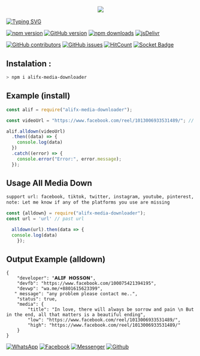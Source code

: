 <h3 align="center">
  
  <p align="center"><img src="https://img.shields.io/badge/𝗪𝗟𝗖𝗠 𝗧𝗢 -𝗔𝗟𝗜𝗙 𝗔𝗟𝗟 𝗗𝗢𝗪𝗡𝗟𝗢𝗔𝗗𝗘𝗥-green?colorA=%23ff0000&colorB=%23017e40&style=flat-square">
    
</h3>

[![Typing SVG](https://readme-typing-svg.herokuapp.com?font=Neuton&size=25&color=30FF40&background=000000&center=true&vCenter=true&width=360&height=60&lines=Hello+Worl+I'm+ALIF-HOSSON+Here+🥵;𝙸𝚃'𝚜+𝙽𝙾𝚃+𝙰+𝙹𝚄𝚂𝚃+𝙽𝙰𝙼𝙴+𝙱𝚁𝙾+😼;𝙸𝚃'𝚜+𝙰+𝙱𝚁𝙰𝙽𝙳+🔥;Respect+Alif-Hosson+🥀;Thanks+My+All+Friend+😙+😌)](https://git.io/typing-svg)

[![npm version](https://img.shields.io/npm/v/alifx-media-downloader.svg?style=flat-square)](https://www.npmjs.com/package/alifx-media-downloader)
[![GitHub version](https://img.shields.io/github/package-json/v/Alifhosson/alifx-media-downloader?label=github&style=flat-square)](https://github.com/Alifhosson/alifx-media-downloader)
[![npm downloads](https://img.shields.io/npm/dm/alifx-media-downloader.svg?style=flat-square)](https://www.npmjs.com/package/alifx-media-downloader)
[![jsDelivr](https://data.jsdelivr.com/v1/package/npm/alifx-media-downloader/badge)](https://www.jsdelivr.com/package/npm/alifx-media-downloader)

[![GitHub contributors](https://img.shields.io/github/contributors/Alifhosson/alifx-media-downloader)](https://github.com/Alifhosson/alifx-media-downloader/graphs/contributors)
[![GitHub issues](https://img.shields.io/github/issues/Alifhosson/alifx-media-downloader)](https://github.com/Alifhosson/alifx-media-downloader/issues)
[![HitCount](https://views.whatilearened.today/views/github/Alifhosson/alifx-media-downloader.svg)](https://github.com/Alifhosson/alifx-media-downloader)
[![Socket Badge](https://socket.dev/api/badge/npm/package/alifx-media-downloader)](https://socket.dev/npm/package/alifx-media-downloader)

## Instalation :
```bash
> npm i alifx-media-downloader
```

## Example (install)
```js
const alif = require("alifx-media-downloader");

const videoUrl = "https://www.facebook.com/reel/1013006933531489/"; // Provide your video link.

alif.alldown(videoUrl)
  .then((data) => {
    console.log(data)
  })
  .catch((error) => {
    console.error("Error:", error.message);
  });
```
## Usage All Media Down
```bash
support url: facebook, tiktok, twitter, instagram, youtube, pinterest, gdrive, capcut, likee, threads
note: Let me know if any of the platforms you use are missing
```
```js
const {alldown} = require("alifx-media-downloader");
const url = 'url' // past url

  alldown(url).then(data => {
  console.log(data)
    });
```
## Output Example (alldown)
```
{
    "developer": "𝗔𝗟𝗜𝗙 𝗛𝗢𝗦𝗦𝗢𝗡",
    "devfb": "https://www.facebook.com/100075421394195",
    "devwp": "wa.me/+8801615623399",
   " message": "any problem please contact me..",
    "status": true,
    "media": {
        "title": "In love, there will always be sorrow and pain \n But in the end, all that matters is a beautiful ending",
        "low": "https://www.facebook.com/reel/1013006933531489/",
        "high": "https://www.facebook.com/reel/1013006933531489/"
    }
}
```

[![WhatsApp](https://img.shields.io/badge/WhatsApp-green?style=for-the-badge&logo=whatsapp)](https://wa.me/+8801615623399)
[![Facebook](https://img.shields.io/badge/Facebook-green?style=for-the-badge&logo=facebook)](https://www.facebook.com/100075421394195)
[![Messenger](https://img.shields.io/badge/Chat-Messenger-blue?style=for-the-badge&logo=messenger)](https://m.me/100075421394195)
[![Github](https://img.shields.io/badge/Github-MrDarkYTgreen?style=for-the-badge&logo=github)](https://github.com/Alifhosson)

